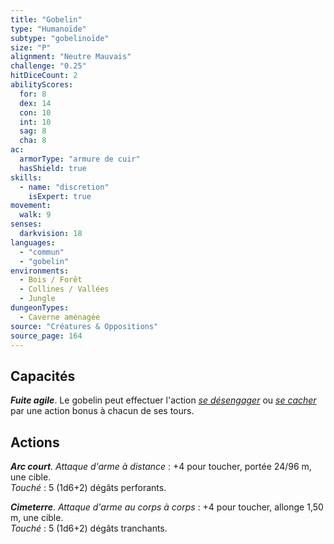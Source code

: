 ```yaml
---
title: "Gobelin"
type: "Humanoïde"
subtype: "gobelinoïde"
size: "P"
alignment: "Neutre Mauvais"
challenge: "0.25"
hitDiceCount: 2
abilityScores:
  for: 8
  dex: 14
  con: 10
  int: 10
  sag: 8
  cha: 8
ac: 
  armorType: "armure de cuir"
  hasShield: true
skills: 
  - name: "discretion"
    isExpert: true
movement: 
  walk: 9
senses: 
  darkvision: 18
languages: 
  - "commun"
  - "gobelin"
environments:
  - Bois / Forêt
  - Collines / Vallées
  - Jungle
dungeonTypes:
  - Caverne aménagée
source: "Créatures & Oppositions"
source_page: 164
---
```

## Capacités
_**Fuite agile**_. Le gobelin peut effectuer l'action [_se désengager_](/combattre/#se-desengager) ou [_se cacher_](/combattre/#se-cacher) par une action bonus à chacun de ses tours.

## Actions
_**Arc court**_. _Attaque d'arme à distance_ : +4 pour toucher, portée 24/96 m, une cible.  
_Touché_ : 5 (1d6+2) dégâts perforants.

_**Cimeterre**_. _Attaque d'arme au corps à corps_ : +4 pour toucher, allonge 1,50 m, une cible.  
_Touché_ : 5 (1d6+2) dégâts tranchants.
